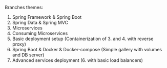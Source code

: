 Branches themes:
1. Spring Framework & Spring Boot
2. Spring Data & Spring MVC
3. Microservices
4. Consuming Microservices
5. Basic deployment setup (Containerization of 3. and 4. with reverse proxy)
6. Spring Boot & Docker & Docker-compose (Simple gallery with volumes and DB server)
7. Advanced services deployment (6. with basic load balancers)